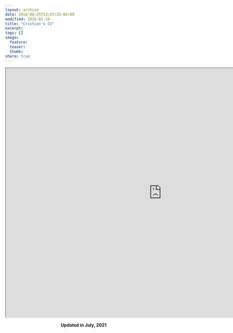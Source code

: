 ```yaml
---
layout: archive
date: 2014-06-25T13:57:25-04:00
modified: 2016-01-19
title: "Cristian's CV"
excerpt:
tags: []
image:
  feature:
  teaser:
  thumb:
share: true
---
```


<iframe src="https://drive.google.com/file/d/1f9Nza5Llg7HPAetp2ebTsaDnFkBj8qjS/preview" width="1000" height="800"></iframe>


<p align="center">
  <b>Updated in July, 2021</b><br>
</p>
